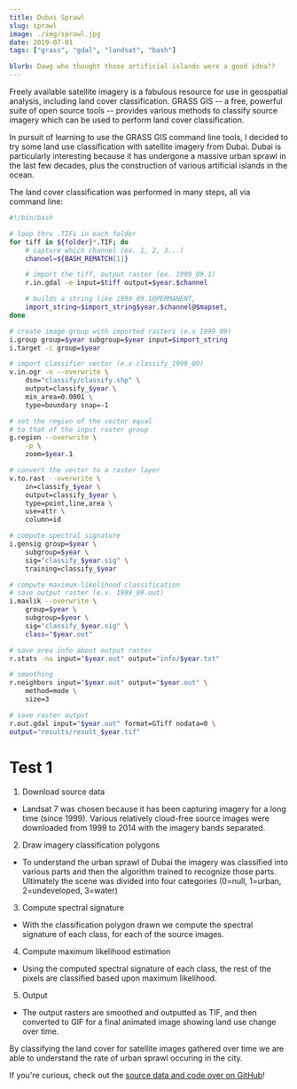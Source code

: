 ```yaml
---
title: Dubai Sprawl
slug: sprawl
image: ./img/sprawl.jpg
date: 2019-07-01
tags: ["grass", "gdal", "landsat", "bash"]

blurb: Dawg who thought those artificial islands were a good idea??
---
```


Freely available satellite imagery is a fabulous resource for use in geospatial analysis, including land cover classification. GRASS GIS -- a free, powerful suite of open source tools -- provides various methods to classify source imagery which can be used to perform land cover classification.

In pursuit of learning to use the GRASS GIS command line tools, I decided to try some land use classification with satellite imagery from Dubai. Dubai is particularly interesting because it has undergone a massive urban sprawl in the last few decades, plus the construction of various artificial islands in the ocean.

The land cover classification was performed in many steps, all via command line:

```bash
#!/bin/bash

# loop thru .TIFs in each folder
for tiff in ${folder}*.TIF; do
    # capture which channel (ex. 1, 2, 3...)
    channel=${BASH_REMATCH[1]}

    # import the tiff, output raster (ex. 1999_09.1)
    r.in.gdal -e input=$tiff output=$year.$channel

    # builds a string like 1999_09.1@PERMANENT,
    import_string=$import_string$year.$channel@$mapset,
done

# create image group with imported rasters (e.x 1999_09)
i.group group=$year subgroup=$year input=$import_string
i.target -c group=$year

# import classifier vector (e.x classify_1999_09)
v.in.ogr -o --overwrite \
    dsn="classify/classify.shp" \
    output=classify_$year \
    min_area=0.0001 \
    type=boundary snap=-1

# set the region of the vector equal
# to that of the input raster group
g.region --overwrite \
    -p \
    zoom=$year.1

# convert the vector to a raster layer
v.to.rast --overwrite \
    in=classify_$year \
    output=classify_$year \
    type=point,line,area \
    use=attr \
    column=id

# compute spectral signature
i.gensig group=$year \
    subgroup=$year \
    sig="classify_$year.sig" \
    training=classify_$year

# compute maximum-likelihood classification
# save output raster (e.x. 1999_09.out)
i.maxlik --overwrite \
    group=$year \
    subgroup=$year \
    sig="classify_$year.sig" \ 
    class="$year.out"

# save area info about output raster
r.stats -na input="$year.out" output="info/$year.txt"

# smoothing
r.neighbors input="$year.out" output="$year.out" \
    method=mode \
    size=3

# save raster output
r.out.gdal input="$year.out" format=GTiff nodata=0 \ 
output="results/result_$year.tif"
```

# Test 1

1. Download source data

- Landsat 7 was chosen because it has been capturing imagery for a long time (since 1999). Various relatively cloud-free source images were downloaded from 1999 to 2014 with the imagery bands separated.

2. Draw imagery classification polygons

- To understand the urban sprawl of Dubai the imagery was classified into various parts and then the algorithm trained to recognize those parts. Ultimately the scene was divided into four categories (0=null, 1=urban, 2=undeveloped, 3=water)

3. Compute spectral signature

- With the classification polygon drawn we compute the spectral signature of each class, for each of the source images.

4. Compute maximum likelihood estimation

- Using the computed spectral signature of each class, the rest of the pixels are classified based upon maximum likelihood.

5. Output

- The output rasters are smoothed and outputted as TIF, and then converted to GIF for a final animated image showing land use change over time.

By classifying the land cover for satellite images gathered over time we are able to understand the rate of urban sprawl occuring in the city.

If you're curious, check out the [source data and code over on GitHub](https://github.com/1papaya/dubai-sprawl)!
